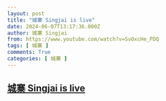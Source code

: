 ```yaml
---
layout: post
title: "城寨 Singjai is live"
date: 2024-06-07T13:17:36.000Z
author: 城寨 Singjai
from: https://www.youtube.com/watch?v=SvOxcHe_PDQ
tags: [ 城寨 ]
comments: True
categories: [ 城寨 ]
---
```

<!--1717766256000-->
[城寨 Singjai is live](https://www.youtube.com/watch?v=SvOxcHe_PDQ)
------

<div>

</div>
